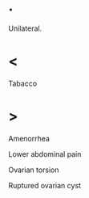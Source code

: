 # .

Unilateral.

# <

Tabacco

# >

Amenorrhea

Lower abdominal pain

Ovarian torsion

Ruptured ovarian cyst
